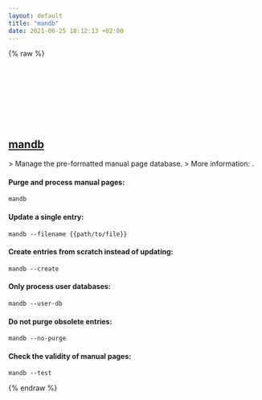 ```yaml
---
layout: default
title: "mandb"
date: 2021-06-25 18:12:13 +02:00
---
```

{% raw %}
<h2 id="mandb">
  <a href="/en/linux/mandb.html">mandb</a> <a href="#mandb"><svg class="icon">
    <use href="/assets/images/unicode_sprite.svg#link" />
  </svg></a>
</h2>
> Manage the pre-formatted manual page database.
> More information: <https://man7.org/linux/man-pages/man8/mandb.8.html>.

#### Purge and process manual pages:
```shell
mandb
```
#### Update a single entry:
```shell
mandb --filename {{path/to/file}}
```
#### Create entries from scratch instead of updating:
```shell
mandb --create
```
#### Only process user databases:
```shell
mandb --user-db
```
#### Do not purge obsolete entries:
```shell
mandb --no-purge
```
#### Check the validity of manual pages:
```shell
mandb --test
```
{% endraw %}
